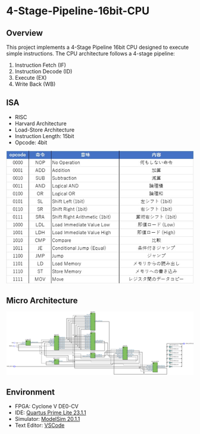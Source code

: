 # 4-Stage-Pipeline-16bit-CPU

## Overview

This project implements a 4-Stage Pipeline 16bit CPU designed to execute simple instructions. The CPU architecture follows a 4-stage pipeline:  

1. Instruction Fetch (IF)
2. Instruction Decode (ID)
3. Execute (EX)
4. Write Back (WB)

## ISA

- RISC
- Harvard Architecture
- Load-Store Architecture
- Instruction Length: 15bit  
- Opcode: 4bit
<img src = "https://github.com/nk12U/4-Stage-Pipeline-16bit-CPU/blob/main/img/ISA_chapter10.jpg"> 

## Micro Architecture

<img src = "https://github.com/nk12U/4-Stage-Pipeline-16bit-CPU/blob/main/img/chapter10.png"> 

## Environment

- FPGA: Cyclone V DE0-CV
- IDE: [Quartus Prime Lite 23.1.1](https://www.intel.com/content/www/us/en/software-kit/825278/intel-quartus-prime-lite-edition-design-software-version-23-1-1-for-windows.html)
- Simulator: [ModelSim 20.1.1](https://www.intel.com/content/www/us/en/software-kit/660907/intel-quartus-prime-lite-edition-design-software-version-20-1-1-for-windows.html)
- Text Editor: [VSCode](https://code.visualstudio.com/)
